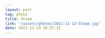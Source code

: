 ```yaml
---
layout: post
tag: photo
title: Steam
link: "/assets/photos/2021-11-13-Steam.jpg"
date: 2021-11-13 10:27:12
---
```

